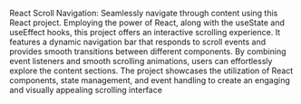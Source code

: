 React Scroll Navigation: Seamlessly navigate through content using this React project. Employing the power of React, along with the useState and useEffect hooks, this project offers an interactive scrolling experience. It features a dynamic navigation bar that responds to scroll events and provides smooth transitions between different components. By combining event listeners and smooth scrolling animations, users can effortlessly explore the content sections. The project showcases the utilization of React components, state management, and event handling to create an engaging and visually appealing scrolling interface

